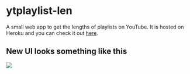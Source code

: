# ytplaylist-len

A small web app to get the lengths of playlists on YouTube. It is hosted on Heroku and you can check it out [here](https://ytplaylist-len.herokuapp.com/). 

## New UI looks something like this
![](https://telegra.ph/file/711117a6f5f0d0928f661.jpg)